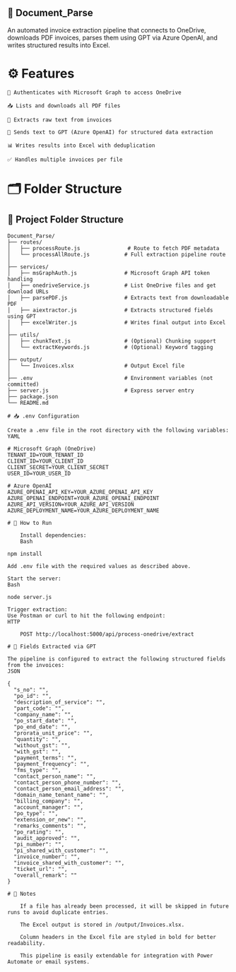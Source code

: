 ## 📄 Document_Parse

An automated invoice extraction pipeline that connects to OneDrive, downloads PDF invoices, parses them using GPT via Azure OpenAI, and writes structured results into Excel.

# ⚙️ Features

    🔐 Authenticates with Microsoft Graph to access OneDrive

    📥 Lists and downloads all PDF files

    📄 Extracts raw text from invoices

    🤖 Sends text to GPT (Azure OpenAI) for structured data extraction

    📊 Writes results into Excel with deduplication

    ✅ Handles multiple invoices per file

# 🗂️ Folder Structure

## 📁 Project Folder Structure

```plaintext
Document_Parse/
├── routes/
│   ├── processRoute.js               # Route to fetch PDF metadata
│   └── processAllRoute.js           # Full extraction pipeline route
│
├── services/
│   ├── msGraphAuth.js               # Microsoft Graph API token handling
│   ├── onedriveService.js           # List OneDrive files and get download URLs
│   ├── parsePDF.js                  # Extracts text from downloadable PDF
│   ├── aiextractor.js               # Extracts structured fields using GPT
│   ├── excelWriter.js               # Writes final output into Excel
│
├── utils/
│   ├── chunkText.js                 # (Optional) Chunking support
│   └── extractKeywords.js           # (Optional) Keyword tagging
│
├── output/
│   └── Invoices.xlsx                # Output Excel file
│
├── .env                             # Environment variables (not committed)
├── server.js                        # Express server entry
├── package.json
└── README.md

# 📥 .env Configuration

Create a .env file in the root directory with the following variables:
YAML

# Microsoft Graph (OneDrive)
TENANT_ID=YOUR_TENANT_ID
CLIENT_ID=YOUR_CLIENT_ID
CLIENT_SECRET=YOUR_CLIENT_SECRET
USER_ID=YOUR_USER_ID

# Azure OpenAI
AZURE_OPENAI_API_KEY=YOUR_AZURE_OPENAI_API_KEY
AZURE_OPENAI_ENDPOINT=YOUR_AZURE_OPENAI_ENDPOINT
AZURE_API_VERSION=YOUR_AZURE_API_VERSION
AZURE_DEPLOYMENT_NAME=YOUR_AZURE_DEPLOYMENT_NAME

# 🚀 How to Run

    Install dependencies:
    Bash

npm install

Add .env file with the required values as described above.

Start the server:
Bash

node server.js

Trigger extraction:
Use Postman or curl to hit the following endpoint:
HTTP

    POST http://localhost:5000/api/process-onedrive/extract

# 🧠 Fields Extracted via GPT

The pipeline is configured to extract the following structured fields from the invoices:
JSON

{
  "s_no": "",
  "po_id": "",
  "description_of_service": "",
  "part_code": "",
  "company_name": "",
  "po_start_date": "",
  "po_end_date": "",
  "prorata_unit_price": "",
  "quantity": "",
  "without_gst": "",
  "with_gst": "",
  "payment_terms": "",
  "payment_frequency": "",
  "fms_type": "",
  "contact_person_name": "",
  "contact_person_phone_number": "",
  "contact_person_email_address": "",
  "domain_name_tenant_name": "",
  "billing_company": "",
  "account_manager": "",
  "po_type": "",
  "extension_or_new": "",
  "remarks_comments": "",
  "po_rating": "",
  "audit_approved": "",
  "pi_number": "",
  "pi_shared_with_customer": "",
  "invoice_number": "",
  "invoice_shared_with_customer": "",
  "ticket_url": "",
  "overall_remark": ""
}

# 📝 Notes

    If a file has already been processed, it will be skipped in future runs to avoid duplicate entries.

    The Excel output is stored in /output/Invoices.xlsx.

    Column headers in the Excel file are styled in bold for better readability.

    This pipeline is easily extendable for integration with Power Automate or email systems.
